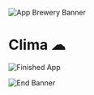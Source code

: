 ![App Brewery Banner](https://github.com/londonappbrewery/Images/blob/master/AppBreweryBanner.png)


# Clima ☁

![Finished App](https://github.com/londonappbrewery/Images/blob/master/clima-demo.gif)

![End Banner](https://github.com/londonappbrewery/Images/blob/master/readme-end-banner.png)
